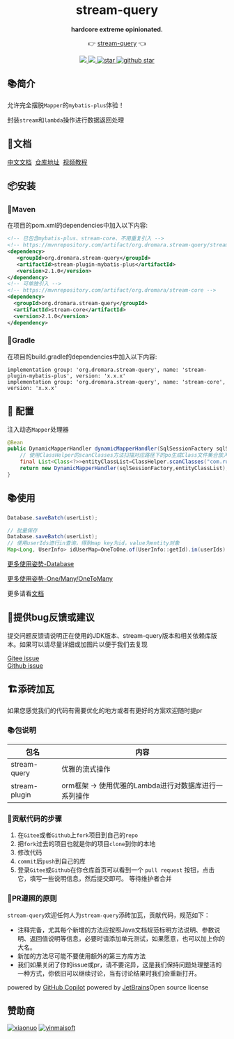 <h1 align="center">stream-query</h1>
<p align="center">
  <strong>hardcore extreme opinionated.</strong>
</p>
<p align="center">
	👉 <a href="http://stream-query.dromara.org/">stream-query</a> 👈
</p>
<p align="center">
    <a target="_blank" href="https://search.maven.org/artifact/org.dromara.stream-query/stream-query">
        <img src="https://img.shields.io/maven-central/v/org.dromara.stream-query/stream-query.svg?label=Maven%20Central" />
    </a>
    <a target="_blank" href='https://www.apache.org/licenses/LICENSE-2.0.html'>
        <img src='https://img.shields.io/badge/license-Apache%202-4EB1BA.svg'/>
    </a>	
    <a target="_blank" href='https://gitee.com/dromara/stream-query'>
        <img src='https://gitee.com/dromara/stream-query/badge/star.svg' alt='star'/>
    </a>
    <a target="_blank" href='https://github.com/dromara/stream-query'>
        <img src="https://img.shields.io/github/stars/dromara/stream-query.svg?style=social" alt="github star"/>
    </a>
</p> 

## 📚简介

允许完全摆脱`Mapper`的`mybatis-plus`体验！

封装`stream`和`lambda`操作进行数据返回处理

## 📝文档

[中文文档](http://stream-query.dromara.org)
&nbsp;[仓库地址](https://gitee.com/dromara/stream-query)
&nbsp;[视频教程](https://www.bilibili.com/video/BV1UP411F7Ai)

## 📦安装

### 🍊Maven

在项目的pom.xml的dependencies中加入以下内容:

```xml
<!-- 已包含mybatis-plus、stream-core、不用重复引入 -->
<!-- https://mvnrepository.com/artifact/org.dromara.stream-query/stream-plugin-mybatis-plus -->
<dependency>
   <groupId>org.dromara.stream-query</groupId>
   <artifactId>stream-plugin-mybatis-plus</artifactId>
   <version>2.1.0</version>
</dependency>
<!-- 可单独引入 -->
<!-- https://mvnrepository.com/artifact/org.dromara/stream-core -->
<dependency>
  <groupId>org.dromara.stream-query</groupId>
  <artifactId>stream-core</artifactId>
  <version>2.1.0</version>
</dependency>
```

### 🍊Gradle

在项目的build.gradle的dependencies中加入以下内容:

```Gradle
implementation group: 'org.dromara.stream-query', name: 'stream-plugin-mybatis-plus', version: 'x.x.x'
implementation group: 'org.dromara.stream-query', name: 'stream-core', version: 'x.x.x'
```

## 🔧 配置

注入动态`Mapper`处理器

```java
@Bean
public DynamicMapperHandler dynamicMapperHandler(SqlSessionFactory sqlSessionFactory) throws Exception {
    // 使用ClassHelper的scanClasses方法扫描对应路径下的po生成Class文件集合放入第二个参数就可以了
    final List<Class<?>>entityClassList=ClassHelper.scanClasses("com.ruben.pojo.po");
    return new DynamicMapperHandler(sqlSessionFactory,entityClassList);
}
```

## 📚使用

```java
Database.saveBatch(userList);
```

```java
// 批量保存
Database.saveBatch(userList);
// 使用userIds进行in查询，得到map key为id，value为entity对象
Map<Long, UserInfo> idUserMap=OneToOne.of(UserInfo::getId).in(userIds).query();
```

[更多使用姿势-Database](http://stream-query.dromara.org/pages/454a9b/)

[更多使用姿势-One/Many/OneToMany](http://stream-query.dromara.org/pages/4f06cd/)

更多请看[文档](http://stream-query.dromara.org)

## 🐞提供bug反馈或建议

提交问题反馈请说明正在使用的JDK版本、stream-query版本和相关依赖库版本。如果可以请尽量详细或加图片以便于我们去复现

[Gitee issue](https://gitee.com/dromara/stream-query/issues)<br/>
[Github issue](https://github.com/dromara/stream-query/issues)

## 🏗️添砖加瓦️

如果您感觉我们的代码有需要优化的地方或者有更好的方案欢迎随时提pr

### 📚包说明

| 包名            | 内容                              |
|---------------|---------------------------------|
| stream-query  | 优雅的流式操作                         |
| stream-plugin | orm框架 -> 使用优雅的Lambda进行对数据库进行一系列操作 |

### 🐾贡献代码的步骤

1. 在`Gitee`或者`Github`上`fork`项目到自己的`repo`
2. 把`fork`过去的项目也就是你的项目`clone`到你的本地
3. 修改代码
4. `commit`后`push`到自己的库
5. 登录`Gitee`或`Github`在你仓库首页可以看到一个 `pull request` 按钮，点击它，填写一些说明信息，然后提交即可。
   等待维护者合并

### 📐PR遵照的原则

`stream-query`欢迎任何人为`stream-query`添砖加瓦，贡献代码，规范如下：

- 注释完备，尤其每个新增的方法应按照Java文档规范标明方法说明、参数说明、返回值说明等信息，必要时请添加单元测试，如果愿意，也可以加上你的大名。
- 新加的方法尽可能不要使用额外的第三方库方法
- 我们如果关闭了你的issue或pr，请不要诧异，这是我们保持问题处理整洁的一种方式，你依旧可以继续讨论，当有讨论结果时我们会重新打开。

powered by [GitHub Copilot](https://copilot.github.com)
powered by [JetBrains](https://www.jetbrains.com)Open source license


## 赞助商

[![xiaonuo](https://plus.hutool.cn/images/ad/xiaonuo_banner.jpg)](https://www.xiaonuo.vip/?from=hutool)
[![yinmaisoft](https://plus.hutool.cn/images/zz/yinmaisoft.jpg)](https://www.jnpfsoft.com/index.html?from=stream-query)
